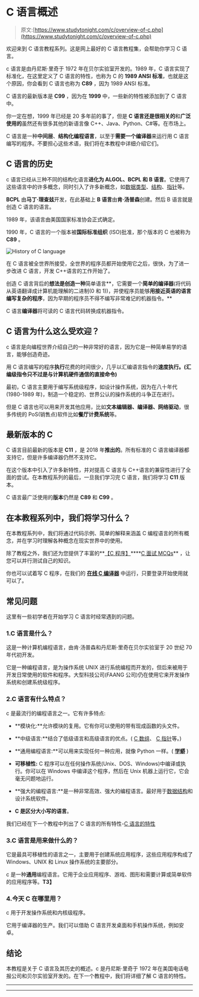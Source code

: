 # C 语言概述

> 原文:[https://www.studytonight.com/c/overview-of-c.php](https://www.studytonight.com/c/overview-of-c.php)

欢迎来到 C 语言教程系列。这是网上最好的 C 语言教程集，会帮助你学习 C 语言。

c 语言是由丹尼斯·里奇于 1972 年在贝尔实验室开发的。1989 年，C 语言实现了标准化，在这里定义了 C 语言的特性，也称为 C 的 **1989 ANSI 标准**，也就是这个原因，你会看到 C 语言也称为 **C89** ，因为 1989 ANSI 标准。

C 语言的最新版本是 **C99** ，因为在 **1999** 中，一些新的特性被添加到了 C 语言中。

你一定在想，1999 年已经是 20 多年前的事了，但是 **C 语言还是很相关的**和**广泛使用的**虽然还有很多其他的新语言像 C++、Java、Python、C#等。在市场上。

C 语言是一种**中间层**、**结构化编程语言**，以至于**需要一个编译器**来运行用 C 语言编写的程序。不要担心这些术语，我们将在本教程中详细介绍它们。

## C 语言的历史

c 语言已经从三种不同的结构化语言**进化为 ALGOL、BCPL 和 B 语言**。它使用了这些语言中的许多概念，同时引入了许多新概念，如[数据类型](https://www.studytonight.com/c/datatype-in-c.php)、[结构](https://www.studytonight.com/c/structures-in-c.php)、[指针](https://www.studytonight.com/c/pointers-in-c.php)等。

**BCPL** 由**马丁·理查兹**开发，在此基础上 **B 语言**由**肯·汤普森**创建。然后 B 语言就是创造 C 语言的语言。

1989 年，该语言由美国国家标准协会正式确定。

1990 年，C 语言的一个版本被**国际标准组织** (ISO)批准，那个版本的 C 也被称为 **C89** 。

![History of C language](../Images/29332fea9e5b9beb1fa1e6c62f3b5386.png)

在 C 语言被全世界所接受，全世界的程序员都开始使用它之后，很快，为了进一步改进 C 语言，开发 C++语言的工作开始了。

创造 C 语言背后的**想法是创造一种**简单语言**，它需要一个**简单的编译器**(将代码从英语翻译成计算机能理解的二进制(0 和 1))，并使程序员能够**用接近英语的语言编写复杂的程序**，因为早期的程序员不得不编写非常难记的机器指令。**

C 语言**编译器**将可读的 C 语言代码转换成机器指令。

## C 语言为什么这么受欢迎？

c 语言是向编程世界介绍自己的一种非常好的语言，因为它是一种简单易学的语言，能够创造奇迹。

用 C 语言编写的程序**执行**花费的时间很少，几乎以汇编语言指令的**速度执行。(汇编级指令只不过是与计算机硬件通信的直接命令)**

最初，C 语言主要用于编写系统级程序，如设计操作系统，因为在八十年代(1980-1989 年)，制造一个稳定的、世界公认的操作系统的斗争正在进行。

但是 C 语言也可以用来开发其他应用，比如**文本编辑器、编译器、网络驱动**，很多传统的 PoS(销售点)软件比如**餐厅计费系统**等。

## 最新版本的 C

C 语言目前最新的版本是 **C11** ，是 2018 年**推出的**。所有标准的 C 语言编译器都支持它，但是许多编译器仍然不支持它。

在这个版本中引入了许多新特性，并对提高 C 语言与 C++语言的兼容性进行了全面的尝试。在本教程系列的最后，一旦我们学习完 C 语言，我们将学习 **C11** 版本。

C 语言最广泛使用的**版本**仍然是 **C89** 和 **C99** 。

## 在本教程系列中，我们将学习什么？

在本教程系列中，我们将通过代码示例、简单的解释来涵盖 C 编程语言的所有概念，并在学习时理解各种概念在现实世界中的使用。

除了教程之外，我们还为您提供了丰富的**[【C 程序】](https://www.studytonight.com/c/programs/)****[C 面试 MCQs](https://www.studytonight.com/tests/?subject=c)** ，让您可以并行测试自己的知识。

你也可以试着写 C 程序，在我们的 **[在线 C 编译器](https://www.studytonight.com/code/playground/c/)** 中运行，只要登录开始使用就可以了。

## 常见问题

这里有一些初学者在开始学习 C 语言时经常遇到的问题。

### 1.C 语言是什么？

这是一种计算机编程语言，由肯·汤普森和丹尼斯·里奇在贝尔实验室于 20 世纪 70 年代初开发。

它是一种编程语言，是为操作系统 UNIX 进行系统编程而开发的，但后来被用于开发日常使用的软件和程序。大型科技公司(FAANG 公司)仍在使用它来开发操作系统和创建系统级程序。

### 2.C 语言有什么特点？

c 是最流行的编程语言之一。它有许多特点:

*   **模块化:**允许模块的复用。它有你可以使用的带有现成函数的头文件。

*   **中级语言:**结合了低级语言和高级语言的优点。( [C 数组](https://www.studytonight.com/c/arrays-in-c.php)、 [C 指针](https://www.studytonight.com/c/pointers-in-c.php)等。)

*   **通用编程语言:**可以用来实现任何一种应用，就像 Python 一样。( **[学蟒](https://www.studytonight.com/python/)** )

*   **可移植性:** C 程序可以在任何操作系统(Unix、DOS、Windows)中编译或执行。你可以在 Windows 中编译这个程序，然后在 Unix 机器上运行它，它会毫无问题地运行。

*   **强大的编程语言:**是一种非常高效、强大的编程语言。最好用于[数据结构](https://www.studytonight.com/data-structures/)和设计系统软件。

*   **C 是区分大小写的语言**。

我们已经在下一个教程中列出了 C 语言的所有特性-[C 语言的特性](https://www.studytonight.com/c/features-of-c.php)

### 3.C 语言是用来做什么的？

它是最具可移植性的语言之一，主要用于创建系统应用程序，这些应用程序构成了 Windows、UNIX 和 Linux 操作系统的主要部分。

c 是一种**通用**编程语言。它用于企业应用程序、游戏、图形和需要计算或简单软件的应用程序等。**T3】**

### 4.今天 C 在哪里用？

c 用于开发操作系统和内核级程序。

它用于编译器的生产。我们可以借助 C 语言开发桌面和手机操作系统，例如安卓。

## 结论

本教程是关于 C 语言及其历史的概述。c 是丹尼斯·里奇于 1972 年在美国电话电报公司和贝尔实验室开发的。在下一个教程中，我们将详细了解 C 语言的特性。

* * *

* * *